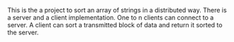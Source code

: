 This is the a project to sort an array of strings in a distributed
way. There is a server and a client implementation. One to n
clients can connect to a server. A client can sort a transmitted block
of data and return it sorted to the server.
